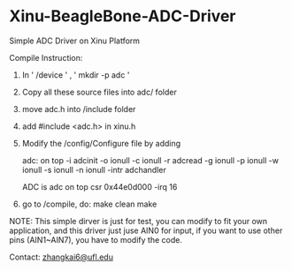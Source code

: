 # Xinu-BeagleBone-ADC-Driver
Simple ADC Driver on Xinu Platform

Compile Instruction:

1. In ' <Your xinu root folder>/device ' ,  ' mkdir -p adc '
2. Copy all these source files into adc/ folder
3. move adc.h into <Your xinu root folder>/include folder
4. add #include <adc.h> in xinu.h
5. Modify the <Your xinu root folder>/config/Configure file by adding

    adc:
        on top
            -i adcinit  -o ionull   -c ionull
            -r adcread  -g ionull   -p ionull
            -w ionull   -s ionull   -n ionull
            -intr adchandler

    ADC  is adc on top csr 0x44e0d000 -irq 16

6. go to <Your xinu root folder>/compile, do:
	make clean
	make

NOTE:
	This simple dirver is just for test, you can modify to fit your own application,
	and this driver just juse AIN0 for input, if you want to use other pins (AIN1~AIN7),
	you have to modify the code.

Contact: zhangkai6@ufl.edu



